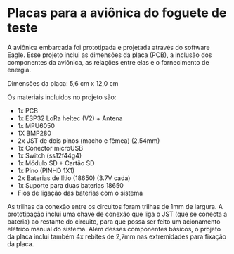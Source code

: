 # Placas para a aviônica do foguete de teste

A aviônica embarcada foi prototipada e projetada através do software Eagle. Esse projeto inclui as dimensões da placa (PCB), a inclusão dos componentes da aviônica, as relações entre elas e o fornecimento de energia.

Dimensões da placa: 5,6 cm x 12,0 cm

Os materiais incluídos no projeto são:

- 1x PCB
- 1x ESP32 LoRa heltec (V2) + Antena
- 1x MPU6050
- 1X BMP280
- 2x JST de dois pinos (macho e fêmea) (2.54mm)
- 1x Conector microUSB
- 1x Switch (ss12f44g4)
- 1x Módulo SD + Cartão SD
- 1x Pino (PINHD 1X1)
- 2x Baterias de lítio (18650) (3.7V cada)
- 1x Suporte para duas baterias 18650
- Fios de ligação das baterias com o sistema

As trilhas da conexão entre os circuitos foram trilhas de 1mm de largura. A prototipação inclui uma chave de conexão que liga o JST (que se conecta a bateria) ao restante do circuito, para que possa ser feito um acionamento elétrico manual do sistema. Além desses componentes básicos, o projeto da placa inclui também 4x rebites de 2,7mm nas extremidades para fixação da placa.

